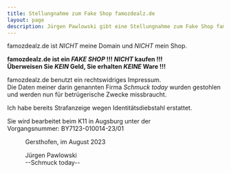 ```yaml
---
title: Stellungnahme zum Fake Shop famozdealz.de
layout: page
description: Jürgen Pawlowski gibt eine Stellungnahme zum Fake Shop famozdealz.de ab, bei dem die Daten seiner Firma Schmuck today rechtswidrig im Impressum verwendet werden.
---
```


famozdealz.de ist *NICHT* meine Domain und *NICHT* mein Shop.

**famozdealz.de ist ein *FAKE SHOP* !!! *NICHT* kaufen !!!**\
**Überweisen Sie *KEIN* Geld, Sie erhalten *KEINE* Ware !!!**

famozdealz.de benutzt ein rechtswidriges Impressum.\
Die Daten meiner darin genannten Firma *Schmuck today* wurden gestohlen und werden nun für betrügerische Zwecke missbraucht.

Ich habe bereits Strafanzeige wegen Identitätsdiebstahl erstattet.

Sie wird bearbeitet beim K11 in Augsburg unter der\
Vorgangsnummer: BY7123-010014-23/01

&ensp;&ensp;&ensp;&ensp;&ensp;&ensp;Gersthofen, im August 2023

&ensp;&ensp;&ensp;&ensp;&ensp;&ensp;Jürgen Pawlowski\
&ensp;&ensp;&ensp;&ensp;&ensp;&ensp;--Schmuck today--
